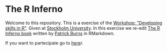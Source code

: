 # The R Inferno
Welcome to this repository. This is a exercise of the [Workshop: "Developing skills in R"](https://deepskillsr.github.io/). Given at [Stockholm University](https://www.su.se/deep/english/about-us/events/workshop-developing-skills-in-r-1.402004). In this exercise we re-edit [The R Inferno book](https://www.burns-stat.com/pages/Tutor/R_inferno.pdf) written by [Patrick Burns](https://www.burns-stat.com/) in RMarkdown.  


If you want to partecipate go to [here](https://TheRInferno.github.io)r.
